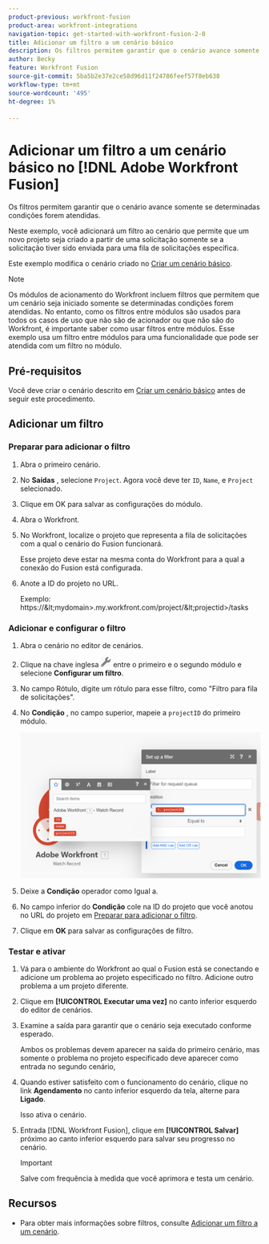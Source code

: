 ```yaml
---
product-previous: workfront-fusion
product-area: workfront-integrations
navigation-topic: get-started-with-workfront-fusion-2-0
title: Adicionar um filtro a um cenário básico
description: Os filtros permitem garantir que o cenário avance somente se determinadas condições forem atendidas.
author: Becky
feature: Workfront Fusion
source-git-commit: 5ba5b2e37e2ce58d96d11f24786feef57f8eb638
workflow-type: tm+mt
source-wordcount: '495'
ht-degree: 1%

---
```


# Adicionar um filtro a um cenário básico no [!DNL Adobe Workfront Fusion]

Os filtros permitem garantir que o cenário avance somente se determinadas condições forem atendidas.

Neste exemplo, você adicionará um filtro ao cenário que permite que um novo projeto seja criado a partir de uma solicitação somente se a solicitação tiver sido enviada para uma fila de solicitações específica.

Este exemplo modifica o cenário criado no [Criar um cenário básico](/help/quicksilver/workfront-fusion/get-started/build-practice-scenarios/create-simple-scenario.md).

>[!NOTE]
>
>Os módulos de acionamento do Workfront incluem filtros que permitem que um cenário seja iniciado somente se determinadas condições forem atendidas. No entanto, como os filtros entre módulos são usados para todos os casos de uso que não são de acionador ou que não são do Workfront, é importante saber como usar filtros entre módulos. Esse exemplo usa um filtro entre módulos para uma funcionalidade que pode ser atendida com um filtro no módulo.

## Pré-requisitos

Você deve criar o cenário descrito em [Criar um cenário básico](/help/quicksilver/workfront-fusion/get-started/build-practice-scenarios/create-simple-scenario.md) antes de seguir este procedimento.

## Adicionar um filtro

### Preparar para adicionar o filtro

1. Abra o primeiro cenário.
1. No **Saídas** , selecione `Project`.
Agora você deve ter `ID`, `Name`, e `Project` selecionado.
1. Clique em OK para salvar as configurações do módulo.
1. Abra o Workfront.
1. No Workfront, localize o projeto que representa a fila de solicitações com a qual o cenário do Fusion funcionará.

   Esse projeto deve estar na mesma conta do Workfront para a qual a conexão do Fusion está configurada.

1. Anote a ID do projeto no URL.

   Exemplo: https://\&lt;mydomain>.my.workfront.com/project/\&lt;projectid>/tasks

### Adicionar e configurar o filtro

1. Abra o cenário no editor de cenários.
1. Clique na chave inglesa ![Ícone de chave inglesa](assets/wrench-icon.png) entre o primeiro e o segundo módulo e selecione **Configurar um filtro**.
1. No campo Rótulo, digite um rótulo para esse filtro, como &quot;Filtro para fila de solicitações&quot;.
1. No **Condição** , no campo superior, mapeie a `projectID` do primeiro módulo.

   ![Mapear ID de projeto](assets/map-proj-id.png)
1. Deixe a **Condição** operador como Igual a.
1. No campo inferior do **Condição** cole na ID do projeto que você anotou no URL do projeto em [Preparar para adicionar o filtro](#prepare-to-add-the-filter).
1. Clique em **OK** para salvar as configurações de filtro.

### Testar e ativar

1. Vá para o ambiente do Workfront ao qual o Fusion está se conectando e adicione um problema ao projeto especificado no filtro. Adicione outro problema a um projeto diferente.
1. Clique em **[!UICONTROL Executar uma vez]** no canto inferior esquerdo do editor de cenários.
1. Examine a saída para garantir que o cenário seja executado conforme esperado.

   Ambos os problemas devem aparecer na saída do primeiro cenário, mas somente o problema no projeto especificado deve aparecer como entrada no segundo cenário,
1. Quando estiver satisfeito com o funcionamento do cenário, clique no link **Agendamento** no canto inferior esquerdo da tela, alterne para **Ligado**.

   Isso ativa o cenário.
1. Entrada [!DNL Workfront Fusion], clique em **[!UICONTROL Salvar]** próximo ao canto inferior esquerdo para salvar seu progresso no cenário.

   >[!IMPORTANT]
   >
   >Salve com frequência à medida que você aprimora e testa um cenário.

## Recursos

* Para obter mais informações sobre filtros, consulte [Adicionar um filtro a um cenário](/help/quicksilver/workfront-fusion/scenarios/add-a-filter-to-a-scenario.md).

